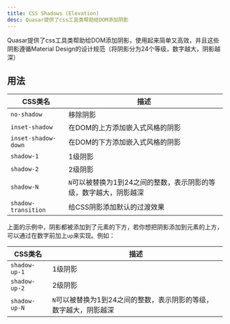 ```yaml
---
title: CSS Shadows (Elevation)
desc: Quasar提供了css工具类帮助给DOM添加阴影
---
```

Quasar提供了css工具类帮助给DOM添加阴影，使用起来简单又高效，并且这些阴影遵循Material Design的设计规范（将阴影分为24个等级，数字越大，阴影越深）

## 用法

| CSS类名 | 描述 |
| --- | --- |
| `no-shadow` | 移除阴影 |
| `inset-shadow` | 在DOM的上方添加嵌入式风格的阴影  |
| `inset-shadow-down` | 在DOM的下方添加嵌入式风格的阴影  |
| `shadow-1` | 1级阴影 |
| `shadow-2` | 2级阴影 |
| `shadow-N` |  `N`可以被替换为1到24之间的整数，表示阴影的等级，数字越大，阴影越深 |
| `shadow-transition` | 给CSS阴影添加默认的过渡效果 |

<doc-example title="标准的阴影" file="shadows/Standard" scrollable />

上面的示例中，阴影都被添加到了元素的下方，若你想把阴影添加到元素的上方，可以通过在数字前加上`up`来实现。例如：

| CSS类名 | 描述 |
| --- | --- |
| `shadow-up-1` | 1级阴影 |
| `shadow-up-2` | 2级阴影 |
| `shadow-up-N` |`N`可以被替换为1到24之间的整数，表示阴影的等级，数字越大，阴影越深 |

<doc-example title="在元素上方的阴影" file="shadows/PointingUp" scrollable />

<doc-example title="内嵌的阴影" file="shadows/Inset" />
